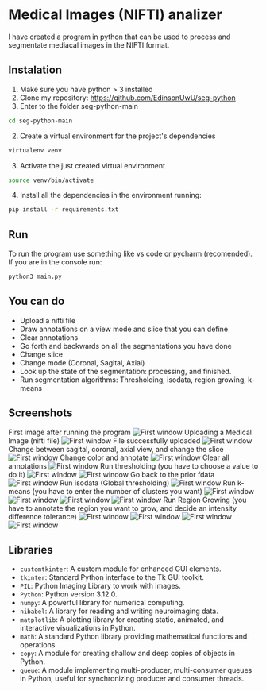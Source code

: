 # Medical Images (NIFTI) analizer
I have created a program in python that can be used to process and segmentate 
mediacal images in the NIFTI format.
## Instalation
1. Make sure you have python > 3 installed
2. Clone my repository: https://github.com/EdinsonUwU/seg-python
3. Enter to the folder seg-python-main
```bash
cd seg-python-main
```
2. Create a virtual environment for the project's dependencies
```bash
virtualenv venv
```
3. Activate the just created virtual environment
```bash
source venv/bin/activate
```
4. Install all the dependencies in the environment running:
```bash
pip install -r requirements.txt
```
## Run
To run the program use something like vs code or pycharm (recomended).
If you are in the console run:
```bash
python3 main.py
```
## You can do
* Upload a nifti file
* Draw annotations on a view mode and slice that you can define
* Clear annotations
* Go forth and backwards on all the segmentations you have done
* Change slice
* Change mode (Coronal, Sagital, Axial)
* Look up the state of the segmentation: processing, and finished.
* Run segmentation algorithms: Thresholding, isodata, region growing, k-means
## Screenshots
First image after running the program
![First window](screenshots/first_image.png)
Uploading a Medical Image (nifti file)
![First window](screenshots/upload_nifti_button.png)
File successfully uploaded
![First window](screenshots/uploaded_nifti.png)
Change between sagital, coronal, axial view, and change the slice
![First window](screenshots/view_mode_and_slices.png)
Change color and annotate
![First window](screenshots/color.png)
Clear all annotations
![First window](screenshots/clear_annotations.png)
Run thresholding (you have to choose a value to do it)
![First window](screenshots/thresholding.png)
![First window](screenshots/thresholding_result.png)
Go back to the prior fdata
![First window](screenshots/go_back.png)
Run isodata (Global thresholding)
![First window](screenshots/isodata.png)
Run k-means (you have to enter the number of clusters you want)
![First window](screenshots/uploaded_nifti.png)
![First window](screenshots/k-means.png)
![First window](screenshots/waiting_k-means_segmentation.png)
![First window](screenshots/k-means_result.png)
Run Region Growing (you have to annotate the region you want to grow, and 
decide an intensity difference tolerance)
![First window](screenshots/region_growing.png)
![First window](screenshots/waiting_region_growing_segmentation.png)
![First window](screenshots/region_growing_result.png)
![First window](screenshots/region_growing_result_2.png)

## Libraries
- `customtkinter`: A custom module for enhanced GUI elements.
- `tkinter`: Standard Python interface to the Tk GUI toolkit.
- `PIL`: Python Imaging Library to work with images.
- `Python`: Python version 3.12.0.
- `numpy`: A powerful library for numerical computing.
- `nibabel`: A library for reading and writing neuroimaging data.
- `matplotlib`: A plotting library for creating static, animated, and interactive visualizations in Python.
- `math`: A standard Python library providing mathematical functions and operations.
- `copy`: A module for creating shallow and deep copies of objects in Python.
- `queue`: A module implementing multi-producer, multi-consumer queues in Python, useful for synchronizing producer and consumer threads.